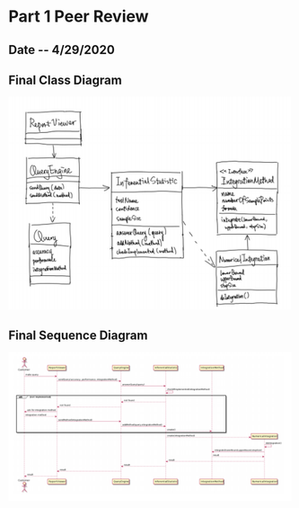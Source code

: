 # Part 1 Peer Review

## Date -- 4/29/2020

## Final Class Diagram

![Class Diagram](images/ClassDiagram.png)

## Final Sequence Diagram

![Sequence Diagram](images/SequenceDiagram.png)
